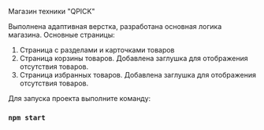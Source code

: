 Магазин техники "QPICK"

Выполнена адаптивная верстка, разработана основная логика магазина.
Основные страницы:

1. Страница с разделами и карточками товаров
2. Страница корзины товаров. Добавлена заглушка для отображения отсутствия товаров.
3. Страница избранных товаров. Добавлена заглушка для отображения отсутствия товаров.

Для запуска проекта выполните команду:

### `npm start`
